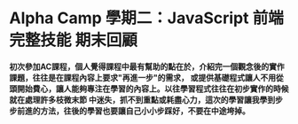 # Alpha Camp 學期二：JavaScript 前端完整技能 期末回顧

**初次參加AC課程，個人覺得課程中最有幫助的點在於，介紹完一個觀念後的實作課題，往往是在課程內容上要求"再進一步"的需求，
  或提供基礎程式讓人不用從頭開始費心，讓人能夠專注在學習的內容上。以往學習程式往往在初步實作的時候就在處理許多枝微末節
  中迷失，抓不到重點或耗盡心力，這次的學習讓我學到步步前進的方法，往後的學習也要讓自己小小步踩好，不要在中途垮掉。**
